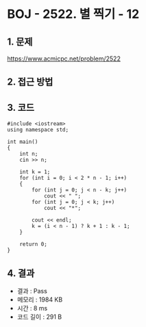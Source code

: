 # BOJ - 2522. 별 찍기 - 12

## 1. 문제  
https://www.acmicpc.net/problem/2522
## 2. 접근 방법  

## 3. 코드  
```
#include <iostream>
using namespace std;

int main()
{
	int n;
	cin >> n;

	int k = 1;
	for (int i = 0; i < 2 * n - 1; i++)
	{
		for (int j = 0; j < n - k; j++)
			cout << " ";
		for (int j = 0; j < k; j++)
			cout << "*";

		cout << endl;
		k = (i < n - 1) ? k + 1 : k - 1;
	}

	return 0;
}
```
## 4. 결과
- 결과 : Pass
- 메모리 : 1984 KB
- 시간 : 8 ms
- 코드 길이 : 291 B